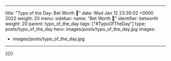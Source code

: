 
---
title: "Typo of the Day: Bet Worth  🤑"
date: Wed Jan 12 23:35:02 +0000 2022
weight: 20
menu:
  sidebar:
    name: "Bet Worth 🤑"
    identifier: betworth
    weight: 20
    parent: typo_of_the_day
tags: ["#TypoOfTheDay"]
type: posts/typo_of_the_day
hero: images/posts/typo_of_the_day.jpg
images:
- images/posts/typo_of_the_day.jpg
---


{{<tweet user="mariatta" id="1481409414292639744">}}

